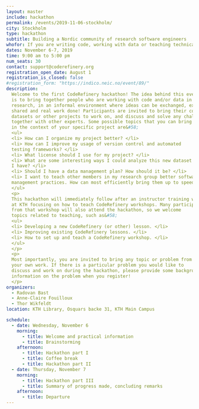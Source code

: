 ```yaml
---
layout: master
include: hackathon
permalink: /events/2019-11-06-stockholm/
city: Stockholm 
type: hackathon
subtitle: Building a Nordic community of research software engineers
whofor: If you are writing code, working with data or teaching technical topics in a research environment, then you might want to attend this hackathon!
dates: November 6-7, 2019
time: 9:00 am to 5:00 pm
num_seats: 30
contact: support@coderefinery.org
registration_open_date: August 1
registration_is_closed: false
#registration_form: "https://indico.neic.no/event/89/"
description:
  Welcome to the first CodeRefinery hackathon! The idea behind this event 
  is to bring together people who are working with code and/or data in 
  research, in an informal environment where ideas can be exchanged, expertise 
  shared and real work done! Participants are invited to bring their code,
  datasets or other projects to work on, and discuss and solve any challenges 
  together with other experts. Some possible topics that you can bring up 
  in the context of your specific project are&#58;
  <ul>
  <li> How can I organize my project better? </li>
  <li> How can I improve my usage of version control and automated 
  testing frameworks? </li>
  <li> What license should I use for my project? </li>
  <li> What are some interesting ways I could analyze this new dataset that 
  I have? </li>
  <li> Should I have a data management plan? How should it be? </li>
  <li> I want to teach other members in my research group better software/data 
  management practices. How can most efficiently bring them up to speed? </li>
  </ul>
  <p>
  This hackathon will immediately follow after an instructor training workshop
  at KTH focusing on how to teach CodeRefinery workshops. Many participants 
  from that workshop will also attend the hackathon, so we welcome 
  topics related to teaching, such as&#58;
  <ul>
  <li> Developing a new CodeRefinery (or other) lesson. </li>
  <li> Improving existing CodeRefinery lessons. </li>
  <li> How to set up and teach a CodeRefinery workshop. </li>
  </ul>
  </p>
  <p>
  Most importantly, you are invited to bring any topic or problem from 
  your own work. If there is a particular problem you would like to 
  discuss and work on during the hackathon, please provide some background 
  information on the problem when you register!
  </p>
organizers:
  - Radovan Bast
  - Anne-Claire Fouilloux
  - Thor Wikfeldt
location: KTH Library, Osquars backe 31, KTH Main Campus

schedule:
  - date: Wednesday, November 6 
    morning:
      - title: Welcome and practical information
      - title: Brainstorming
    afternoon:
      - title: Hackathon part I
      - title: Coffee break
      - title: Hackathon part II
  - date: Thursday, November 7
    morning:
      - title: Hackathon part III
      - title: Summary of progress made, concluding remarks
    afternoon:
      - title: Departure
---
```

